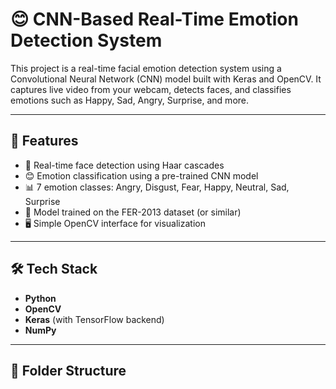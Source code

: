# 😊 CNN-Based Real-Time Emotion Detection System

This project is a real-time facial emotion detection system using a Convolutional Neural Network (CNN) model built with Keras and OpenCV. It captures live video from your webcam, detects faces, and classifies emotions such as Happy, Sad, Angry, Surprise, and more.

---

## 📌 Features

- 🎥 Real-time face detection using Haar cascades
- 😊 Emotion classification using a pre-trained CNN model
- 📊 7 emotion classes: Angry, Disgust, Fear, Happy, Neutral, Sad, Surprise
- 🧠 Model trained on the FER-2013 dataset (or similar)
- 🖥️ Simple OpenCV interface for visualization

---

## 🛠️ Tech Stack

- **Python**
- **OpenCV**
- **Keras** (with TensorFlow backend)
- **NumPy**

---

## 📂 Folder Structure

